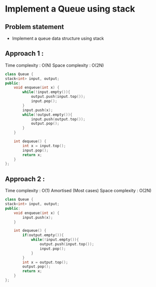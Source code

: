 # Implement a Queue using stack

## Problem statement

- Implement a queue data structure using stack 

## Approach 1 :

Time complexity : O(N) 
Space complexity : O(2N)

```cpp
class Queue {
stack<int> input, output;
public:
    void enqueue(int x) {
        while(!input.empty()){
            output.push(input.top());
            input.pop();
        }
        input.push(x);
        while(!output.empty()){
            input.push(output.top());
            output.pop();
        }
    }

    int dequeue() {
        int x = input.top();
        input.pop();
        return x;
    }
};
```

## Approach 2 :

Time complexity : O(1) Amortised (Most cases) 
Space complexity : O(2N)

```cpp
class Queue {
stack<int> input, output;
public:
    void enqueue(int x) {
        input.push(x);
    }

    int dequeue() {
        if(output.empty()){
            while(!input.empty()){
                output.push(input.top());
                input.pop();
            }
        }
        int x = output.top();
        output.pop();
        return x;
    }
};
```